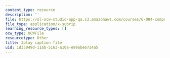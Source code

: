 ```yaml
---
content_type: resource
description: ''
file: https://ol-ocw-studio-app-qa.s3.amazonaws.com/courses/6-004-computation-structures-spring-2017/1d33049d11ab5163a10ae99abe6724a5_zvQPV1j7SSU.vtt
file_type: application/x-subrip
learning_resource_types: []
ocw_type: OCWFile
resourcetype: Other
title: 3play caption file
uid: 1d33049d-11ab-5163-a10a-e99abe6724a5
---
```

